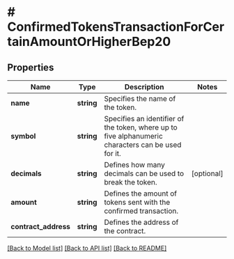 # # ConfirmedTokensTransactionForCertainAmountOrHigherBep20

## Properties

Name | Type | Description | Notes
------------ | ------------- | ------------- | -------------
**name** | **string** | Specifies the name of the token. |
**symbol** | **string** | Specifies an identifier of the token, where up to five alphanumeric characters can be used for it. |
**decimals** | **string** | Defines how many decimals can be used to break the token. | [optional]
**amount** | **string** | Defines the amount of tokens sent with the confirmed transaction. |
**contract_address** | **string** | Defines the address of the contract. |

[[Back to Model list]](../../README.md#models) [[Back to API list]](../../README.md#endpoints) [[Back to README]](../../README.md)
